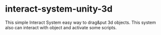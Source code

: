 # interact-system-unity-3d
This simple Interact System easy way to drag&amp;put 3d objects. This system also can interact with object and activate some scripts.
